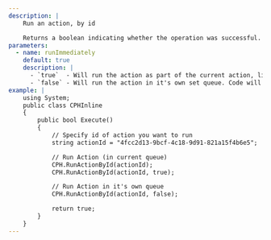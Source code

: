 ```yaml
---
description: |
    Run an action, by id

    Returns a boolean indicating whether the operation was successful.
parameters:
  - name: runImmediately
    default: true
    description: |
      - `true`  - Will run the action as part of the current action, like a subaction
      - `false` - Will run the action in it's own set queue. Code will continue without waiting
example: |
    using System;
    public class CPHInline
    {
        public bool Execute()
        {
            // Specify id of action you want to run
            string actionId = "4fcc2d13-9bcf-4c18-9d91-821a15f4b6e5";

            // Run Action (in current queue)
            CPH.RunActionById(actionId);
            CPH.RunActionById(actionId, true);

            // Run Action in it's own queue
            CPH.RunActionById(actionId, false);

            return true;
        }
    }
---
```

